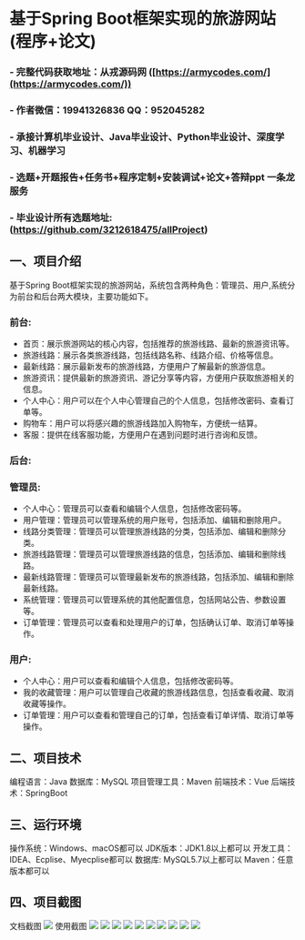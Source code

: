 基于Spring Boot框架实现的旅游网站(程序+论文)
=
### - 完整代码获取地址：从戎源码网 ([https://armycodes.com/](https://armycodes.com/))
### - 作者微信：19941326836  QQ：952045282 
### - 承接计算机毕业设计、Java毕业设计、Python毕业设计、深度学习、机器学习
### - 选题+开题报告+任务书+程序定制+安装调试+论文+答辩ppt 一条龙服务
### - 毕业设计所有选题地址:(https://github.com/3212618475/allProject)


一、项目介绍
---
基于Spring Boot框架实现的旅游网站，系统包含两种角色：管理员、用户,系统分为前台和后台两大模块，主要功能如下。

### 前台:
- 首页：展示旅游网站的核心内容，包括推荐的旅游线路、最新的旅游资讯等。
- 旅游线路：展示各类旅游线路，包括线路名称、线路介绍、价格等信息。
- 最新线路：展示最新发布的旅游线路，方便用户了解最新的旅游信息。
- 旅游资讯：提供最新的旅游资讯、游记分享等内容，方便用户获取旅游相关的信息。
- 个人中心：用户可以在个人中心管理自己的个人信息，包括修改密码、查看订单等。
- 购物车：用户可以将感兴趣的旅游线路加入购物车，方便统一结算。
- 客服：提供在线客服功能，方便用户在遇到问题时进行咨询和反馈。

### 后台:
### 管理员:
- 个人中心：管理员可以查看和编辑个人信息，包括修改密码等。
- 用户管理：管理员可以管理系统的用户账号，包括添加、编辑和删除用户。
- 线路分类管理：管理员可以管理旅游线路的分类，包括添加、编辑和删除分类。
- 旅游线路管理：管理员可以管理旅游线路的信息，包括添加、编辑和删除线路。
- 最新线路管理：管理员可以管理最新发布的旅游线路，包括添加、编辑和删除最新线路。
- 系统管理：管理员可以管理系统的其他配置信息，包括网站公告、参数设置等。
- 订单管理：管理员可以查看和处理用户的订单，包括确认订单、取消订单等操作。
  
### 用户:
- 个人中心：用户可以查看和编辑个人信息，包括修改密码等。
- 我的收藏管理：用户可以管理自己收藏的旅游线路信息，包括查看收藏、取消收藏等操作。
- 订单管理：用户可以查看和管理自己的订单，包括查看订单详情、取消订单等操作。


二、项目技术
---
编程语言：Java
数据库：MySQL
项目管理工具：Maven
前端技术：Vue
后端技术：SpringBoot


三、运行环境
---
操作系统：Windows、macOS都可以
JDK版本：JDK1.8以上都可以
开发工具：IDEA、Ecplise、Myecplise都可以
数据库: MySQL5.7以上都可以
Maven：任意版本都可以

四、项目截图
---
文档截图
![](limage/1.png)
使用截图
![](image/1.png)
![](image/2.png)
![](image/3.png)
![](image/4.png)
![](image/5.png)
![](image/6.png)
![](image/7.png)
![](image/8.png)
![](image/9.png)
![](image/10.png)
